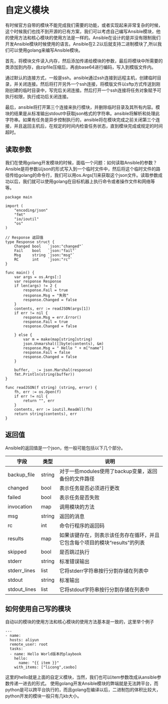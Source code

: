 # <span id="modeul">自定义模块</span>
有时候官方自带的模块不能完成我们需要的功能，或者实现起来非常复杂的时候，这个时候我们也找不到开源的已有方案，我们可以考虑自己编写Ansible模块，他的使用方法和核心模块的使用方法是一样的。Ansible在设计的是并没有限制我们开发Ansible模块时候使用的语言。Ansible在2.2以后就支持二进制模块了,所以我们可以使用golang来编写Ansible模块。

首先，将模块文件读入内存，然后添加传递给模块的参数，最后将模块中所需要的类添加到内存，由zipfile压缩后，再由base64进行编码，写入到模版文件内。

通过默认的连接方式，一般是ssh。ansible通过ssh连接到远程主机，创建临时目录，并关闭连接。然后将打开另外一个ssh连接，将模版文件以sftp方式传送到刚刚创建的临时目录中，写完后关闭连接。然后打开一个ssh连接将任务对象赋予可执行权限，执行成功后关闭连接。

最后，ansible将打开第三个连接来执行模块，并删除临时目录及其所有内容。模块的结果是从标准输出stdout中获取json格式的字符串。ansible将解析和处理此字符串。如果有任务是异步控制执行的，ansible将在模块完成之前关闭第三个连接，并且返回主机后，在规定的时间内检查任务状态，直到模块完成或规定的时间超时。

## <span id="canshu">读取参数</span>
我们在使用golang开发模块的时候，面临一个问题：如何读取Ansible的参数？Ansible是将参数以json的形式写入到一个临时文件中，然后将这个临时文件的路径传给golang的命令行，我们可以用os.Args[1]来获取这个json文件。读取参数成功以后，我们就可以使用golang在目标机器上执行命令或者操作文件和网络等等。
```golang
package main

import (
	"encoding/json"
	"fmt"
	"io/ioutil"
	"os"
)

// Response 返回值
type Response struct {
	Changed bool   `json:"changed"`
	Fail    bool   `json:"fail"`
	Msg     string `json:"msg"`
	RC      int    `json:"rc"`
}

func main() {
	var args = os.Args[:]
	var response Response
	if len(args) != 2 {
		response.Fail = true
		response.Msg = "失败"
		response.Changed = false
	}
	contents, err := readJSON(args[1])
	if err != nil {
		response.Msg = err.Error()
		response.Fail = true
		response.Changed = false

	} else {
		var m = make(map[string]string)
		json.Unmarshal([]byte(contents), &m)
		response.Msg = " Hello " + m["name"]
		response.Fail = false
		response.Changed = false
	}

	buffer, _ := json.Marshal(response)
	fmt.Println(string(buffer))
}

func readJSON(f string) (string, error) {
	fh, err := os.Open(f)
	if err != nil {
		return "", err
	}
	contents, err := ioutil.ReadAll(fh)
	return string(contents), err
}

```

## <span id="fanhuizhi">返回值</span>
Ansible的返回值是一个json，他一般可能包括以下几个部分。


|字段|类型|说明|
|---|---|---|
|backup_file|string|对于一些modules使用了backup变量，返回备份的文件路径|
|changed|bool|表示任务是否必须进行更改|
|failed|bool|表示任务是否失败|
|invocation|map|调用模块的方法|
|msg|string|返回的消息|
|rc|int|命令行程序的返回码|
|results|map|如果该键存在，则表示该任务存在循环，并且它包含每个项目的模块“results”的列表|
|skipped|bool|是否跳过执行|
|stderr|string|标准错误输出|
|stderr_lines|list|它将stderr字符串按行分割存储在列表中|
|stdout|string|标准输出|
|stdout_lines|list|它将stdout字符串按行分割存储在列表中|


## <span id="shiyon">如何使用自己写的模块</span>
自动以的模块的使用方法和核心模块的使用方法基本是一致的，这里举个例子
```shell
---
- name:
  hosts: aliyun
  remote_user: root
  tasks:
  - name: Hello World版本的playbook
    hello:
      name: "{{ item }}"
    with_items: ["licong",caobo]
```
这里的hello就是上面的自定义模块，当然，我们也可以item参数改成从ansible参数传递一进去的形式。
使用golang开发Ansible模块的弊端就是无法跨平台，而python是可以跨平台执行的，而且golang在编译以后，二进制包的体积比较大，python开发的模块一般只有几kb大小。